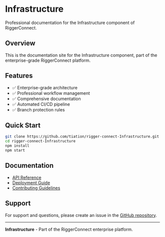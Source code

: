 # Infrastructure

Professional documentation for the Infrastructure component of RiggerConnect.

## Overview

This is the documentation site for the Infrastructure component, part of the enterprise-grade RiggerConnect platform.

## Features

- ✅ Enterprise-grade architecture
- ✅ Professional workflow management
- ✅ Comprehensive documentation
- ✅ Automated CI/CD pipeline
- ✅ Branch protection rules

## Quick Start

```bash
git clone https://github.com/tiation/rigger-connect-Infrastructure.git
cd rigger-connect-Infrastructure
npm install
npm start
```

## Documentation

- [API Reference](./api/)
- [Deployment Guide](./deployment/)
- [Contributing Guidelines](../CONTRIBUTING.md)

## Support

For support and questions, please create an issue in the [GitHub repository](https://github.com/tiation/rigger-connect-Infrastructure/issues).

---

**Infrastructure** - Part of the RiggerConnect enterprise platform.
